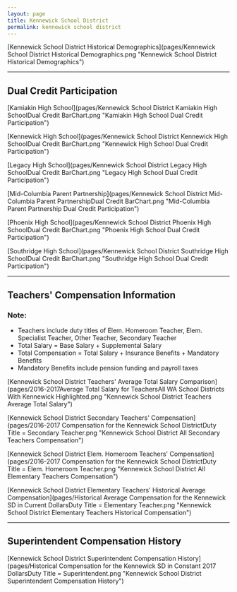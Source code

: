 ```yaml
---
layout: page
title: Kennewick School District
permalink: kennewick school district
---
```



[Kennewick School District Historical Demographics](pages/Kennewick School District Historical Demographics.png "Kennewick School District Historical Demographics")

___

## Dual Credit Participation

[Kamiakin High School](pages/Kennewick School District Kamiakin High SchoolDual Credit BarChart.png "Kamiakin High School Dual Credit Participation")

[Kennewick High School](pages/Kennewick School District Kennewick High SchoolDual Credit BarChart.png "Kennewick High School Dual Credit Participation")

[Legacy High School](pages/Kennewick School District Legacy High SchoolDual Credit BarChart.png "Legacy High School Dual Credit Participation")

[Mid-Columbia Parent Partnership](pages/Kennewick School District Mid-Columbia Parent PartnershipDual Credit BarChart.png "Mid-Columbia Parent Partnership Dual Credit Participation")

[Phoenix High School](pages/Kennewick School District Phoenix High SchoolDual Credit BarChart.png "Phoenix High School Dual Credit Participation")

[Southridge High School](pages/Kennewick School District Southridge High SchoolDual Credit BarChart.png "Southridge High School Dual Credit Participation")


___

## Teachers' Compensation Information
### Note:
- Teachers include duty titles of Elem. Homeroom Teacher, Elem. Specialist Teacher, Other Teacher, Secondary Teacher
- Total Salary = Base Salary + Supplemental Salary
- Total Compensation = Total Salary + Insurance Benefits + Mandatory Benefits
- Mandatory Benefits include pension funding and payroll taxes

[Kennewick School District Teachers' Average Total Salary Comparison](pages/2016-2017Average Total Salary for TeachersAll WA School Districts With Kennewick Highlighted.png "Kennewick School District Teachers Average Total Salary")

[Kennewick School District Secondary Teachers' Compensation](pages/2016-2017 Compensation for the Kennewick School DistrictDuty Title = Secondary Teacher.png "Kennewick School District All Secondary Teachers Compensation")

[Kennewick School District Elem. Homeroom Teachers' Compensation](pages/2016-2017 Compensation for the Kennewick School DistrictDuty Title = Elem. Homeroom Teacher.png "Kennewick School District All Elementary Teachers Compensation")

[Kennewick School District Elementary Teachers' Historical Average Compensation](pages/Historical Average Compensation for the Kennewick SD in Current DollarsDuty Title = Elementary Teacher.png "Kennewick School District Elementary Teachers Historical Compensation")


___

## Superintendent Compensation History

[Kennewick School District Superintendent Compensation History](pages/Historical Compensation for the Kennewick SD in Constant 2017 DollarsDuty Title = Superintendent.png "Kennewick School District Superintendent Compensation History")

